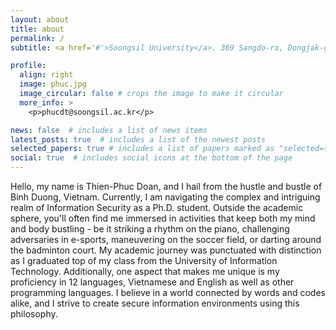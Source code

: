 ```yaml
---
layout: about
title: about
permalink: /
subtitle: <a href='#'>Soongsil University</a>. 369 Sangdo-ro, Dongjak-gu, Seoul, South Korea

profile:
  align: right
  image: phuc.jpg
  image_circular: false # crops the image to make it circular
  more_info: >
    <p>phucdt@soongsil.ac.kr</p>

news: false  # includes a list of news items
latest_posts: true  # includes a list of the newest posts
selected_papers: true # includes a list of papers marked as "selected={true}"
social: true  # includes social icons at the bottom of the page
---
```


Hello, my name is Thien-Phuc Doan, and I hail from the hustle and bustle of Binh Duong, Vietnam. Currently, I am navigating the complex and intriguing realm of Information Security as a Ph.D. student. Outside the academic sphere, you'll often find me immersed in activities that keep both my mind and body bustling - be it striking a rhythm on the piano, challenging adversaries in e-sports, maneuvering on the soccer field, or darting around the badminton court. My academic journey was punctuated with distinction as I graduated top of my class from the University of Information Technology. Additionally, one aspect that makes me unique is my proficiency in 12 languages, Vietnamese and English as well as other programming languages. I believe in a world connected by words and codes alike, and I strive to create secure information environments using this philosophy.